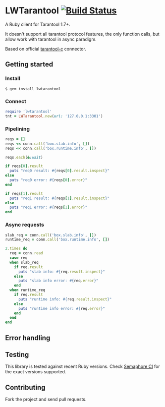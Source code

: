 # LWTarantool [![Build Status](https://semaphoreci.com/api/v1/0xbf/lwtarantool/branches/master/shields_badge.svg)](https://semaphoreci.com/0xbf/lwtarantool)

A Ruby client for Tarantool 1.7+.

It doesn't support all tarantool protocol features, the only function calls, but allow work with tarantool in async paradigm.

Based on official [tarantool-c](https://github.com/tarantool/tarantool-c) connector.

## Getting started

### Install

```
$ gem install lwtarantool
```

### Connect

```ruby
require 'lwtarantool'
tnt = LWTarantool.new(url: '127.0.0.1:3301')
```

### Pipelining

```ruby
reqs = []
reqs << conn.call('box.slab.info', [])
reqs << conn.call('box.runtime.info', [])

reqs.each(&:wait)

if reqs[0].result
  puts "req0 result: #{reqs[0].result.inspect}"
else
  puts "req0 error: #{reqs[0].error}"
end

if reqs[1].result
  puts "req1 result: #{reqs[1].result.inspect}"
else
  puts "req1 error: #{reqs[1].error}"
end
```

### Async requests

```ruby
slab_req = conn.call('box.slab.info', [])
runtime_req = conn.call('box.runtime.info', [])

2.times do
  req = conn.read
  case req
  when slab_req
    if req.result
      puts "slab info: #{req.result.inspect}"
    else
      puts "slab info error: #{req.error}"
    end
  when runtime_req
    if req.result
      puts "runtime info: #{req.result.inspect}"
    else
      puts "runtime info error: #{req.error}"
    end
  end
end
```

## Error handling

## Testing

This library is tested against recent Ruby versions. Check [Semaphore CI](https://semaphoreci.com/0xbf/lwtarantool) for the exact versions supported.

## Contributing

Fork the project and send pull requests.
